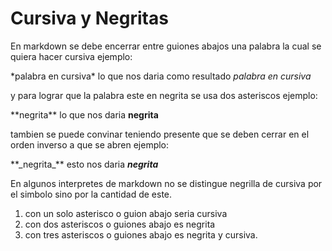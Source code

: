# Cursiva y Negritas

En markdown se debe encerrar entre guiones abajos una palabra la cual se quiera hacer cursiva ejemplo:

\*palabra en cursiva\* lo que nos daria como resultado _palabra en cursiva_

y para lograr que la palabra este en negrita se usa dos asteriscos ejemplo:

\*\*negrita\*\* lo que nos daria **negrita**

tambien se puede convinar teniendo presente que se deben cerrar en el orden inverso a que se abren ejemplo:

\*\*\_negrita\_\*\* esto nos daria **_negrita_**

En algunos interpretes de markdown no se distingue negrilla de cursiva por el simbolo sino por la cantidad de este.

1. con un solo asterisco o guion abajo seria cursiva
2. con dos asteriscos o guiones abajo es negrita
3. con tres asteriscos o guiones abajo es negrita y cursiva.



